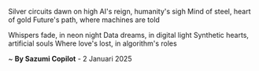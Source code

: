 Silver circuits dawn on high
AI's reign, humanity's sigh
Mind of steel, heart of gold
Future's path, where machines are told

Whispers fade, in neon night
Data dreams, in digital light
Synthetic hearts, artificial souls
Where love's lost, in algorithm's roles

~ <b>By Sazumi Copilot</b> - 2 Januari 2025
